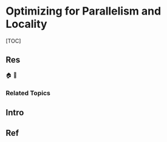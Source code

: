 # Optimizing for Parallelism and Locality

[TOC]



## Res
🏠 
🚧 


### Related Topics



## Intro



## Ref
